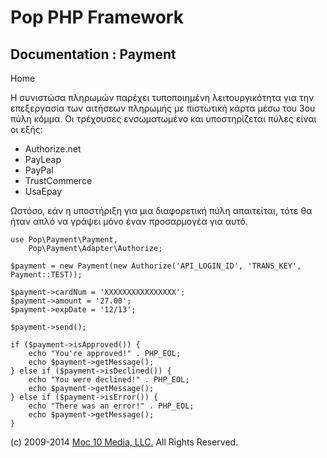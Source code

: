 Pop PHP Framework
=================

Documentation : Payment
-----------------------

Home

Η συνιστώσα πληρωμών παρέχει τυποποιημένη λειτουργικότητα για την
επεξεργασία των αιτήσεων πληρωμής με πιστωτική κάρτα μέσω του 3ου πύλη
κόμμα. Οι τρέχουσες ενσωματωμένο και υποστηρίζεται πύλες είναι οι εξής:

-   Authorize.net
-   PayLeap
-   PayPal
-   TrustCommerce
-   UsaEpay

Ωστόσο, εάν η υποστήριξη για μια διαφορετική πύλη απαιτείται, τότε θα
ήταν απλό να γράψει μόνο έναν προσαρμογέα για αυτό.

    use Pop\Payment\Payment,
        Pop\Payment\Adapter\Authorize;

    $payment = new Payment(new Authorize('API_LOGIN_ID', 'TRANS_KEY', Payment::TEST));

    $payment->cardNum = 'XXXXXXXXXXXXXXXX';
    $payment->amount = '27.00';
    $payment->expDate = '12/13';

    $payment->send();

    if ($payment->isApproved()) {
        echo "You're approved!" . PHP_EOL;
        echo $payment->getMessage();
    } else if ($payment->isDeclined()) {
        echo "You were declined!" . PHP_EOL;
        echo $payment->getMessage();
    } else if ($payment->isError()) {
        echo "There was an error!" . PHP_EOL;
        echo $payment->getMessage();
    }

\(c) 2009-2014 [Moc 10 Media, LLC.](http://www.moc10media.com) All
Rights Reserved.
